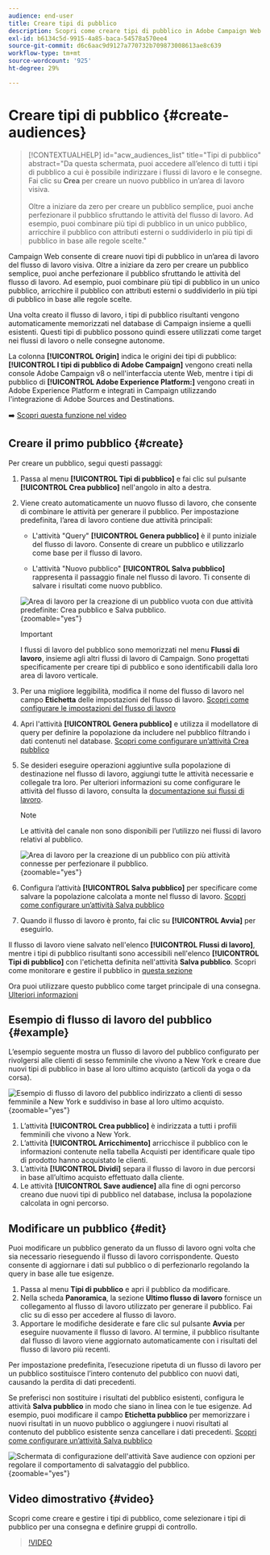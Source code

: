 ```yaml
---
audience: end-user
title: Creare tipi di pubblico
description: Scopri come creare tipi di pubblico in Adobe Campaign Web
exl-id: b6134c5d-9915-4a85-baca-54578a570ee4
source-git-commit: d6c6aac9d9127a770732b709873008613ae8c639
workflow-type: tm+mt
source-wordcount: '925'
ht-degree: 29%

---
```


# Creare tipi di pubblico {#create-audiences}

>[!CONTEXTUALHELP]
>id="acw_audiences_list"
>title="Tipi di pubblico"
>abstract="Da questa schermata, puoi accedere all’elenco di tutti i tipi di pubblico a cui è possibile indirizzare i flussi di lavoro e le consegne. Fai clic su **Crea** per creare un nuovo pubblico in un’area di lavoro visiva.<br/><br/>Oltre a iniziare da zero per creare un pubblico semplice, puoi anche perfezionare il pubblico sfruttando le attività del flusso di lavoro. Ad esempio, puoi combinare più tipi di pubblico in un unico pubblico, arricchire il pubblico con attributi esterni o suddividerlo in più tipi di pubblico in base alle regole scelte."

<!--
[!CONTEXTUALHELP]
>id="acw_audiences_create_settings"
>title="Audience settings"
>abstract="Enter the name of the audience and additional options, then click the **Create Audience** button."-->

Campaign Web consente di creare nuovi tipi di pubblico in un’area di lavoro del flusso di lavoro visiva. Oltre a iniziare da zero per creare un pubblico semplice, puoi anche perfezionare il pubblico sfruttando le attività del flusso di lavoro. Ad esempio, puoi combinare più tipi di pubblico in un unico pubblico, arricchire il pubblico con attributi esterni o suddividerlo in più tipi di pubblico in base alle regole scelte.

Una volta creato il flusso di lavoro, i tipi di pubblico risultanti vengono automaticamente memorizzati nel database di Campaign insieme a quelli esistenti. Questi tipi di pubblico possono quindi essere utilizzati come target nei flussi di lavoro o nelle consegne autonome.

La colonna **[!UICONTROL Origin]** indica le origini dei tipi di pubblico: **[!UICONTROL I tipi di pubblico di Adobe Campaign]** vengono creati nella console Adobe Campaign v8 o nell&#39;interfaccia utente Web, mentre i tipi di pubblico di **[!UICONTROL Adobe Experience Platform:]** vengono creati in Adobe Experience Platform e integrati in Campaign utilizzando l&#39;integrazione di Adobe Sources and Destinations.

➡️ [Scopri questa funzione nel video](#video)

## Creare il primo pubblico {#create}

Per creare un pubblico, segui questi passaggi:

1. Passa al menu **[!UICONTROL Tipi di pubblico]** e fai clic sul pulsante **[!UICONTROL Crea pubblico]** nell&#39;angolo in alto a destra.

1. Viene creato automaticamente un nuovo flusso di lavoro, che consente di combinare le attività per generare il pubblico. Per impostazione predefinita, l’area di lavoro contiene due attività principali:

   * L&#39;attività &quot;Query&quot; **[!UICONTROL Genera pubblico]** è il punto iniziale del flusso di lavoro. Consente di creare un pubblico e utilizzarlo come base per il flusso di lavoro.

   * L&#39;attività &quot;Nuovo pubblico&quot; **[!UICONTROL Salva pubblico]** rappresenta il passaggio finale nel flusso di lavoro. Ti consente di salvare i risultati come nuovo pubblico.

   ![Area di lavoro per la creazione di un pubblico vuota con due attività predefinite: Crea pubblico e Salva pubblico.](assets/create-audience-blank.png){zoomable="yes"}

   >[!IMPORTANT]
   >
   >I flussi di lavoro del pubblico sono memorizzati nel menu **Flussi di lavoro**, insieme agli altri flussi di lavoro di Campaign. Sono progettati specificamente per creare tipi di pubblico e sono identificabili dalla loro area di lavoro verticale.

1. Per una migliore leggibilità, modifica il nome del flusso di lavoro nel campo **Etichetta** delle impostazioni del flusso di lavoro. [Scopri come configurare le impostazioni del flusso di lavoro](../workflows/workflow-settings.md)

1. Apri l&#39;attività **[!UICONTROL Genera pubblico]** e utilizza il modellatore di query per definire la popolazione da includere nel pubblico filtrando i dati contenuti nel database. [Scopri come configurare un’attività Crea pubblico](../workflows/activities/build-audience.md)

1. Se desideri eseguire operazioni aggiuntive sulla popolazione di destinazione nel flusso di lavoro, aggiungi tutte le attività necessarie e collegale tra loro. Per ulteriori informazioni su come configurare le attività del flusso di lavoro, consulta la [documentazione sui flussi di lavoro](../workflows/activities/about-activities.md).

   >[!NOTE]
   >
   >Le attività del canale non sono disponibili per l’utilizzo nei flussi di lavoro relativi al pubblico.

   ![Area di lavoro per la creazione di un pubblico con più attività connesse per perfezionare il pubblico.](assets/audience-creation-canvas.png){zoomable="yes"}

1. Configura l’attività **[!UICONTROL Salva pubblico]** per specificare come salvare la popolazione calcolata a monte nel flusso di lavoro. [Scopri come configurare un’attività Salva pubblico](../workflows/activities/save-audience.md)

1. Quando il flusso di lavoro è pronto, fai clic su **[!UICONTROL Avvia]** per eseguirlo.

Il flusso di lavoro viene salvato nell&#39;elenco **[!UICONTROL Flussi di lavoro]**, mentre i tipi di pubblico risultanti sono accessibili nell&#39;elenco **[!UICONTROL Tipi di pubblico]** con l&#39;etichetta definita nell&#39;attività **Salva pubblico**. Scopri come monitorare e gestire il pubblico in [questa sezione](manage-audience.md)

Ora puoi utilizzare questo pubblico come target principale di una consegna. [Ulteriori informazioni](add-audience.md)

## Esempio di flusso di lavoro del pubblico {#example}

L’esempio seguente mostra un flusso di lavoro del pubblico configurato per rivolgersi alle clienti di sesso femminile che vivono a New York e creare due nuovi tipi di pubblico in base al loro ultimo acquisto (articoli da yoga o da corsa).

![Esempio di flusso di lavoro del pubblico indirizzato a clienti di sesso femminile a New York e suddiviso in base al loro ultimo acquisto.](assets/audiences-example.png){zoomable="yes"}

1. L’attività **[!UICONTROL Crea pubblico]** è indirizzata a tutti i profili femminili che vivono a New York.
1. L’attività **[!UICONTROL Arricchimento]** arricchisce il pubblico con le informazioni contenute nella tabella Acquisti per identificare quale tipo di prodotto hanno acquistato le clienti.
1. L’attività **[!UICONTROL Dividi]** separa il flusso di lavoro in due percorsi in base all’ultimo acquisto effettuato dalla cliente.
1. Le attività **[!UICONTROL Save audience]** alla fine di ogni percorso creano due nuovi tipi di pubblico nel database, inclusa la popolazione calcolata in ogni percorso.

## Modificare un pubblico {#edit}

Puoi modificare un pubblico generato da un flusso di lavoro ogni volta che sia necessario rieseguendo il flusso di lavoro corrispondente. Questo consente di aggiornare i dati sul pubblico o di perfezionarlo regolando la query in base alle tue esigenze.

1. Passa al menu **Tipi di pubblico** e apri il pubblico da modificare.
1. Nella scheda **Panoramica**, la sezione **Ultimo flusso di lavoro** fornisce un collegamento al flusso di lavoro utilizzato per generare il pubblico. Fai clic su di esso per accedere al flusso di lavoro.
1. Apportare le modifiche desiderate e fare clic sul pulsante **Avvia** per eseguire nuovamente il flusso di lavoro. Al termine, il pubblico risultante dal flusso di lavoro viene aggiornato automaticamente con i risultati del flusso di lavoro più recenti.

Per impostazione predefinita, l’esecuzione ripetuta di un flusso di lavoro per un pubblico sostituisce l’intero contenuto del pubblico con nuovi dati, causando la perdita di dati precedenti.

Se preferisci non sostituire i risultati del pubblico esistenti, configura le attività **Salva pubblico** in modo che siano in linea con le tue esigenze. Ad esempio, puoi modificare il campo **Etichetta pubblico** per memorizzare i nuovi risultati in un nuovo pubblico o aggiungere i nuovi risultati al contenuto del pubblico esistente senza cancellare i dati precedenti. [Scopri come configurare un’attività Salva pubblico](../workflows/activities/save-audience.md)

![Schermata di configurazione dell&#39;attività Save audience con opzioni per regolare il comportamento di salvataggio del pubblico.](assets/edit-audience-save.png){zoomable="yes"}

## Video dimostrativo {#video}

Scopri come creare e gestire i tipi di pubblico, come selezionare i tipi di pubblico per una consegna e definire gruppi di controllo.

>[!VIDEO](https://video.tv.adobe.com/v/3425861?quality=12)